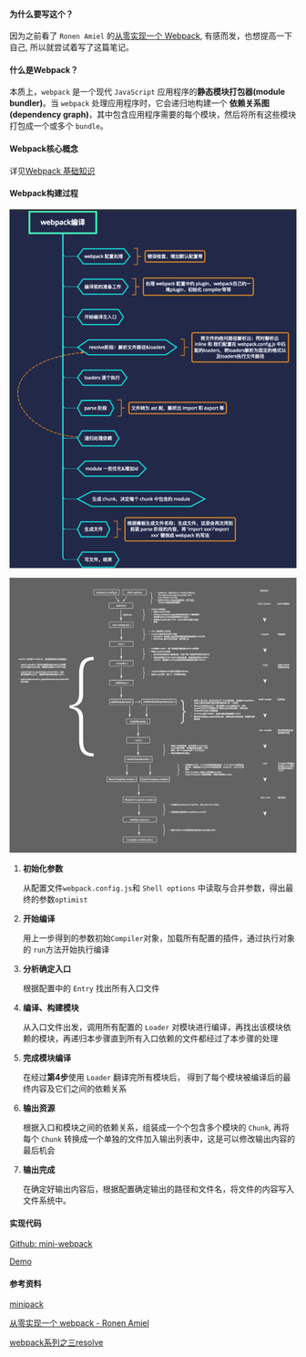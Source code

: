 #### 为什么要写这个？

因为之前看了 `Ronen Amiel` 的[从零实现一个 Webpack](https://www.bilibili.com/video/av53379967/), 有感而发，也想提高一下自己, 所以就尝试着写了这篇笔记。

#### 什么是Webpack？

本质上，`webpack` 是一个现代 `JavaScript` 应用程序的**静态模块打包器(module bundler)**。当 `webpack` 处理应用程序时，它会递归地构建一个 **依赖关系图(dependency graph)**，其中包含应用程序需要的每个模块，然后将所有这些模块打包成一个或多个 `bundle`。

#### Webpack核心概念

详见[Webpack 基础知识](./webpack-base.md)

#### Webpack构建过程

![webpack-process.png](./images/webpack-process.png)

![webpack-build.jpg](./images/webpack-build.jpg)

1. **初始化参数**

   从配置文件`webpack.config.js`和 `Shell options` 中读取与合并参数，得出最终的参数`optimist`

2. **开始编译**

   用上一步得到的参数初始`Compiler`对象，加载所有配置的插件，通过执行对象的 `run`方法开始执行编译

3. **分析确定入口**

   根据配置中的 `Entry` 找出所有入口文件

4. **编译、构建模块**

   从入口文件出发，调用所有配置的 `Loader` 对模块进行编译，再找出该模块依赖的模块，再递归本步骤直到所有入口依赖的文件都经过了本步骤的处理

5. **完成模块编译**

   在经过**第4步**使用 `Loader` 翻译完所有模块后， 得到了每个模块被编译后的最终内容及它们之间的依赖关系

6. **输出资源**

   根据入口和模块之间的依赖关系，组装成一个个包含多个模块的 `Chunk`, 再将每个 `Chunk` 转换成一个单独的文件加入输出列表中，这是可以修改输出内容的最后机会

7. **输出完成**

   在确定好输出内容后，根据配置确定输出的路径和文件名，将文件的内容写入文件系统中。

#### 实现代码

[Github: mini-webpack](https://github.com/Rain120/mini-webpack)

[Demo](https://rain120.github.io/mini-webpack/example/index.html)

#### 参考资料

[minipack](https://github.com/ronami/minipack)

[从零实现一个 webpack - Ronen Amiel](https://www.bilibili.com/video/av53379967/)

[webpack系列之三resolve](https://juejin.im/post/6844903779712630797)

